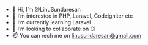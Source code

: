 - 👋 Hi, I’m @LinuSundaresan
- 👀 I’m interested in PHP, Laravel, Codeigniter etc
- 🌱 I’m currently learning Laravel 
- 💞️ I’m looking to collaborate on CI
- 📫 You can rech me on linusundaresan@gmail.com

<!---
LinuSundaresan/LinuSundaresan is a ✨ special ✨ repository because its `README.md` (this file) appears on your GitHub profile.
You can click the Preview link to take a look at your changes.
--->
